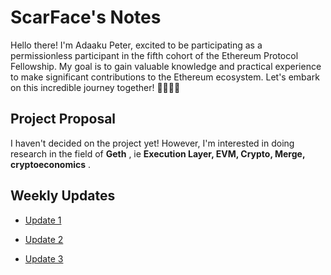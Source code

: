# ScarFace's Notes

Hello there! I'm Adaaku Peter, excited to be participating as a permissionless participant in the fifth cohort of the Ethereum Protocol Fellowship. My goal is to gain valuable knowledge and practical experience to make significant contributions to the Ethereum ecosystem. Let's embark on this incredible journey together! 👋🏽🚀🌌

## Project Proposal

I haven't decided on the project yet! However, I'm interested in doing research in the field of **Geth** , ie  **Execution Layer, EVM, Crypto, Merge, cryptoeconomics** .

## Weekly Updates 

* [Update 1](https://hackmd.io/@4lu5v4BOS4WAtRe0t21Xqw/epfupdate1)

* [Update 2](https://hackmd.io/@0xScarFace/SkN8ZmLih)

* [Update 3](https://hackmd.io/-ZQmbzE6T5GuBS7hBPX6IA)